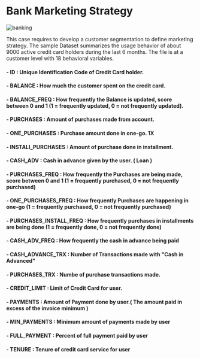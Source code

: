 # Bank Marketing Strategy
![banking](https://user-images.githubusercontent.com/97919969/219498934-7402fc5d-32fd-4a46-a425-6152d24827c3.jpeg)



This case requires to develop a customer segmentation to define marketing strategy. The
sample Dataset summarizes the usage behavior of about 9000 active credit card holders during the last 6 months. The file is at a customer level with 18 behavioral variables. 

#### - ID : Unique Identification Code of Credit Card holder.
#### - BALANCE : How much the customer spent on the credit card.
#### - BALANCE_FREQ : How frequently the Balance is updated, score between 0 and 1 (1 = frequently updated, 0 = not frequently updated).
#### - PURCHASES : Amount of purchases made from account.
#### - ONE_PURCHASES : Purchase amount done in one-go. 1X
#### - INSTALl_PURCHASES : Amount of purchase done in installment.
#### - CASH_ADV : Cash in advance given by the user. ( Loan )
#### - PURCHASES_FREQ : How frequently the Purchases are being made, score between 0 and 1 (1 = frequently purchased, 0 = not frequently purchased)
#### - ONE_PURCHASES_FREQ : How frequently Purchases are happening in one-go (1 = frequently purchased, 0 = not frequently purchased)
#### - PURCHASES_INSTALL_FREQ : How frequently purchases in installments are being done (1 = frequently done, 0 = not frequently done)
#### - CASH_ADV_FREQ : How frequently the cash in advance being paid
#### - CASH_ADVANCE_TRX : Number of Transactions made with "Cash in Advanced"
#### - PURCHASES_TRX : Numbe of purchase transactions made.
#### - CREDIT_LIMIT : Limit of Credit Card for user.
#### - PAYMENTS : Amount of Payment done by user.( The amount paid in excess of the invoice minimum )
#### - MIN_PAYMENTS : Minimum amount of payments made by user
#### - FULL_PAYMENT : Percent of full payment paid by user
#### - TENURE : Tenure of credit card service for user
